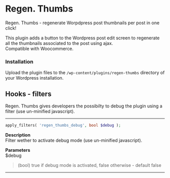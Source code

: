 # Regen. Thumbs

Regen. Thumbs - regenerate Worpdpress post thumbnails per post in one click!

This plugin adds a button to the Wordpress post edit screen to regenerate all the thumbnails associated to the post using ajax.  
Compatible with Woocommerce.

### Installation
Upload the plugin files to the `/wp-content/plugins/regen-thumbs` directory of your Wordpress installation.

## Hooks - filters

Regen. Thumbs gives developers the possibilty to debug the plugin using a filter (use un-minified javascript).
___ 

```php
apply_filters( 'regen_thumbs_debug', bool $debug );
```

**Description**  
Filter wether to activate debug mode (use un-minified javascript).  

**Parameters**  
$debug
> (bool) true if debug mode is activated, false otherwise - default false
___ 
